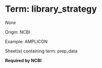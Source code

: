 # Term: library_strategy

*None*

Origin: NCBI

Example: AMPLICON

Sheet(s) containing term: prep_data

**Required by NCBI**